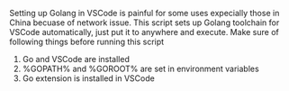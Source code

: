 Setting up Golang in VSCode is painful for some uses expecially those in China becuase of network issue.
This script sets up Golang toolchain for VSCode automatically, just put it to anywhere and execute.
Make sure of following things before running this script
1. Go and VSCode are installed
2. %GOPATH% and %GOROOT% are set in environment variables
2. Go extension is installed in VSCode
